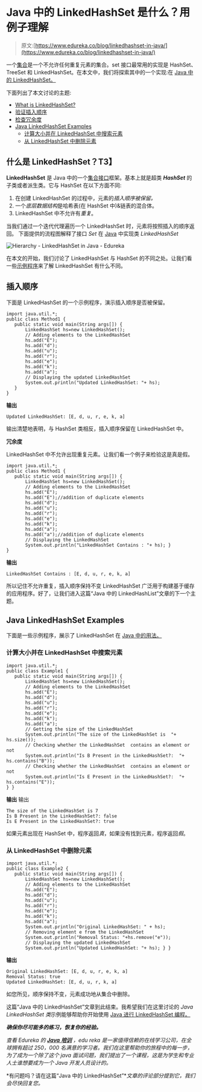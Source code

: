 # Java 中的 LinkedHashSet 是什么？用例子理解

> 原文:[https://www.edureka.co/blog/linkedhashset-in-java/](https://www.edureka.co/blog/linkedhashset-in-java/)

一个[集合](https://www.edureka.co/blog/java-collections/#sets)是一个不允许任何重复元素的集合。set 接口最常用的实现是 HashSet、TreeSet 和 LinkedHashSet。在本文中，我们将探索其中的一个实现:在 [Java 中的 LinkedHashSet。](https://www.edureka.co/java-j2ee-soa-training)

下面列出了本文讨论的主题:

*   [What is LinkedHashSet?](#linkedhashset)
*   [验证插入顺序](#insertionorder)
*   [检查冗余度](#redundancy)
*   [Java LinkedHashSet Examples](#examples)
    *   [计算大小并在 LinkedHashSet 中搜索元素](#searchingelement)
    *   [从 LinkedHashSet 中删除元素](#removingelement)

## **什么是 LinkedHashSet？T3】**

**LinkedHashSet** 是 Java 中的一个[集合接口](https://www.edureka.co/blog/java-collections/#interface)框架。基本上就是超类 ***HashSet*** 的子类或者派生类。它与 HashSet 在以下方面不同:

1.  在创建 LinkedHashSet 的过程中，元素的*插入顺序被保留。*
2.  一个*底层数据结构*是哈希表(在 HashSet 中)&链表的混合体。
3.  LinkedHashSet 中不允许有*重复*。

当我们通过一个迭代代理遍历一个 LinkedHashSet 时，元素将按照插入的顺序返回。 下面提供的流程图解释了接口 *Set* 在 [Java](https://www.edureka.co/blog/java-tutorial/) 中实现类 *LinkedHashSet*

![Hierarchy - LinkedHashSet in Java - Edureka](../Images/43ba65e5248573165dc52b347c6b309d.png)

在本文的开始，我们讨论了 LinkedHashSet 与 HashSet 的不同之处。让我们看一些[示例程序](https://www.edureka.co/blog/java-programs/)来了解 LinkedHashSet 有什么不同。

## **插入顺序**

下面是 LinkedHashSet 的一个示例程序，演示插入顺序是否被保留。

```
import java.util.*;
public class Method1 {
   public static void main(String args[]) {
       LinkedHashSet hs=new LinkedHashSet(); 
       // Adding elements to the LinkedHashSet
       hs.add("E");
       hs.add("d");
       hs.add("u");
       hs.add("r");
       hs.add("e");
       hs.add("k");
       hs.add("a");
       // Displaying the updated LinkedHashSet
       System.out.println("Updated LinkedHashSet: "+ hs);
   }
}
```

**输出**

```
Updated LinkedHashSet: [E, d, u, r, e, k, a]
```

输出清楚地表明，与 HashSet 类相反，插入顺序保留在 LinkedHashSet 中。

**冗余度**

LinkedHashSet 中不允许出现重复元素。让我们看一个例子来检验这是真是假。

```
import java.util.*;
public class Method1 {
   public static void main(String args[]) {
       LinkedHashSet hs=new LinkedHashSet(); 
       // Adding elements to the LinkedHashSet
       hs.add("E");
       hs.add("E");//addition of duplicate elements
       hs.add("d");
       hs.add("u");
       hs.add("r");
       hs.add("e");
       hs.add("k");
       hs.add("a");
       hs.add("a");//addition of duplicate elements
       // Displaying the LinkedHashSet 
       System.out.println("LinkedHashSet Contains : "+ hs); }
}

```

**输出**

```
LinkedHashSet Contains : [E, d, u, r, e, k, a]

```

所以记住不允许重复，插入顺序保持不变 LinkedHashSet 广泛用于构建基于缓存的应用程序。好了，让我们进入这篇“Java 中的 LinkedHashList”文章的下一个主题。

## **Java LinkedHashSet Examples**

下面是一些示例程序，展示了 LinkedHashSet 在 [Java 中的用法。](https://www.edureka.co/blog/what-is-java/)

### **计算大小并在 LinkedHashSet 中搜索元素**

```
import java.util.*;
public class Example1 {
   public static void main(String args[]) {
       LinkedHashSet hs=new LinkedHashSet(); 
       // Adding elements to the LinkedHashSet
       hs.add("E");
       hs.add("d");
       hs.add("u");
       hs.add("r");
       hs.add("e");
       hs.add("k");
       hs.add("a");
       // Getting the size of the LinkedHashSet
       System.out.println("The size of the LinkedHashSet is  "+ hs.size());
       // Checking whether the LinkedHashSet  contains an element or not
       System.out.println("Is B Present in the LinkedHashSet?:  "+ hs.contains("B")); 
       // Checking whether the LinkedHashSet  contains an element or not
       System.out.println("Is E Present in the LinkedHashSet?:  "+ hs.contains("E"));
} }
```

**输出** 输出

```
The size of the LinkedHashSet is 7
Is B Present in the LinkedHashSet?: false
Is E Present in the LinkedHashSet?: true
```

如果元素出现在 HashSet 中，程序返回*真*，如果没有找到元素，程序返回*假*。

### **从 LinkedHashSet 中删除元素**

```
import java.util.*;
public class Example2 {
   public static void main(String args[]) {
       LinkedHashSet hs=new LinkedHashSet(); 
       // Adding elements to the LinkedHashSet
       hs.add("E");
       hs.add("d");
       hs.add("u");
       hs.add("r");
       hs.add("e");
       hs.add("k");
       hs.add("a");
       System.out.println("Original LinkedHashSet: " + hs);
       // Removing element e from the LinkedHashSet
       System.out.println("Removal Status: "+hs.remove("e"));
       // Displaying the updated LinkedHashSet
       System.out.println("Updated LinkedHashSet: "+ hs); } }

```

**输出**

```
Original LinkedHashSet: [E, d, u, r, e, k, a]
Removal Status: true
Updated LinkedHashSet: [E, d, u, r, k, a]
```

如您所见，顺序保持不变，元素成功地从集合中删除。

这篇“Java 中的 LinkedHashSet”文章到此结束。我希望我们在这里讨论的 *Java LinkedHashSet 类*示例能够帮助你开始使用 [Java 进行 LinkedHashSet 编程。](https://www.edureka.co/blog/java-tutorial/)

***确保你尽可能多的练习，恢复你的经验。***

*查看 Edureka 的 **[Java 培训](https://www.edureka.co/java-j2ee-soa-training)** ，edu reka 是一家值得信赖的在线学习公司，在全球拥有超过 250，000 名满意的学习者。我们在这里帮助你的旅程中的每一步，为了成为一个除了这个 java 面试问题，我们提出了一个课程，这是为学生和专业人士谁想要成为一个 Java 开发人员设计的。*

*有问题吗？请在这篇“Java 中的 LinkedHashSet”**文章的评论部分提到它，我们会尽快回复您。*